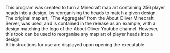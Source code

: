 This program was created to turn a Minecraft map art containing 256 player heads into a design, by reorganising the heads to match a given design. <br>
The original map art, "The Aggregate" from the About Oliver Minecraft Server, was used, and is contained in the release as an example, with a design matching the logo of the About Oliver Youtube channel. However, this took can be used to reorganise any map art of player heads into a design. <br>
All instructions for use are displayed upon opening the executable.
